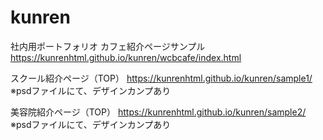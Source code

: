 # kunren
社内用ポートフォリオ
カフェ紹介ページサンプル
https://kunrenhtml.github.io/kunren/wcbcafe/index.html

スクール紹介ページ（TOP）
https://kunrenhtml.github.io/kunren/sample1/
※psdファイルにて、デザインカンプあり

美容院紹介ページ（TOP）
https://kunrenhtml.github.io/kunren/sample2/
※psdファイルにて、デザインカンプあり
